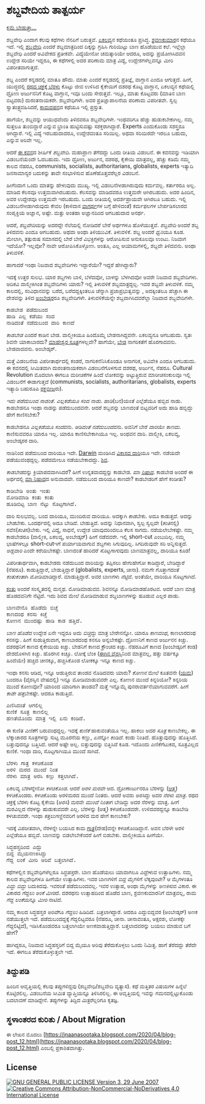 # ಶಬ್ದವೇದಿಯ ತಾತ್ಪರ್ಯ

[ಕ್ಷಮೆ ಬೇಡುತ್ತಾ...](ಕ್ಷಮಾಪಣೆ.md)

ಶಬ್ದವೇಧಿ ಎಂದಾಗ ಕೆಲವು ಕಥೆಗಳು ನೆನಪಿಗೆ ಬರುತ್ತವೆ.
[ಏಕಲವ್ಯ](http://www.shankaranandashrama.com/ekalavya-gurubhakthi.html)ನ ಕಥೆಯಂತೂ ಪ್ರಸಿದ್ಧ.
[ಶ್ರವಣಕುಮಾರ](http://www.shankaranandashrama.com/putara-veradinda.html)ನ ಕಥೆಯೂ ಇದೆ.
ಇಲ್ಲಿ [ಶಬ್ದವೇಧಿ](http://spokensanskrit.org/index.php?mode=3&script=hk&tran_input=zabdavedhi&direct=au&anz=100) ಎಂದರೆ ಶಬ್ದಮಾತ್ರದಿಂದ ದಿಕ್ಕನ್ನು ಗ್ರಹಿಸಿ ಗುರಿಯಿಟ್ಟು ಬಾಣ ಹೊಡೆಯುವ ಕಲೆ. ಇಲ್ಲೆಲ್ಲಾ ಶಬ್ದವೇಧಿ ಎಂದರೆ ಅವಿವೇಕದ ಪ್ರತೀಕವೇ.
ವಿದ್ಯೆಯೇನೋ ಚಮತ್ಕಾರಿಯೇ ಆದರೂ, ಅದನ್ನು ಪ್ರಯೋಗಿಸಿದವನ ಉದ್ದೇಶ ಸರಿಯೇ ಇದ್ದರೂ, ಈ ಕಥೆಗಳಲ್ಲಿ ಅದರ ಪರಿಣಾಮ ಮಾತ್ರ ವಿದ್ಯೆ, ಉದ್ದೇಶಗಳೆಲ್ಲವನ್ನೂ ಮೀರಿ ವಿಪರೀತವಾಗುತ್ತದೆ.

ಶಬ್ದ ಎಂದರೆ ಕನ್ನಡದಲ್ಲಿ ಮಾತೂ ಹೌದು.
ಮಾತು ಎಂದರೆ ಕನ್ನಡದಲ್ಲಿ ಪ್ರತಿಜ್ಞೆ, ವಾಗ್ದಾನ ಎಂದೂ ಆಗುತ್ತದೆ.
ಹೀಗೆ, ಯುದ್ಧದಲ್ಲಿ [ರಥದ ಚಕ್ರಕ್ಕೆ ಬೆರಳು](http://utkarshspeak.blogspot.com/2011/03/kaikeyi.html?m=1) ಕೊಟ್ಟು ಜೀವ ಉಳಿಸಿದ ಕೈಕೇಯಿಗೆ ದಶರಥ ಕೊಟ್ಟ ವಾಗ್ದಾನ, ಏಕಲವ್ಯನ ಕಥೆಯಲ್ಲಿ ದ್ರೋಣ ಅರ್ಜುನನಿಗೆ ಕೊಟ್ಟ ವಾಗ್ದಾನ, ಇವೂ ಬಂದು ಸೇರುತ್ತವೆ.
ಇಲ್ಲೂ, ಮಾತು ಕೊಟ್ಟವರು (ಮಾತಿನ ಬಾಣ ಬಿಟ್ಟವರು) ದುರಂತನಾಯಕರೇ. ಶಬ್ದವೇಧಿಗಳೇ.
ಅವರ ಪ್ರತಿಜ್ಞಾಪಾಲನೆಯ ಪರಿಣಾಮ ವಿಪರೀತವೇ.
ಸ್ವಲ್ಪ ಸ್ವಾತಂತ್ರ್ಯವಹಿಸಿದರೆ, [ಕಾಮದಹನ](https://en.wikipedia.org/wiki/Kamadeva)ದ ಕಥೆಯೂ ಇಲ್ಲಿ ಪ್ರಸ್ತುತ.

ಹಾಗೆಯೇ, ಶಬ್ದವನ್ನು ಆಯುಧವೆಂದು ತಿಳಿದವರೂ ಶಬ್ದವೇಧಿಗಳೇ.
ಇಂಥವರಿಗೂ ಹೆಚ್ಚು ಹುಡುಕಬೇಕಾಗಿಲ್ಲ.
ನಮ್ಮ ಸುತ್ತಲೂ ತುಂಬಿದ್ದಾರೆ ಎನ್ನುವ ಭ್ರಾಂತಿ ಹುಟ್ಟಿಸುವಷ್ಟು ಸಶಕ್ತರಾಗಿದ್ದಾರೆ.
Experts ಎಂದುಕೊಂಡು ಸಶಸ್ತ್ರರೂ ಆಗಿದ್ದಾರೆ.
ಇಲ್ಲಿ ವಿದ್ಯೆ ಇರಬಹುದಾದರೂ, ಉದ್ದೇಶವಂತೂ ಸರಿಯಿಲ್ಲ.
ಅಥವಾ ಸರಿಯಿರದೇ ಇರಲೂ ಬಹುದು, ಎನ್ನುವ ಅರಿವೇ ಇಲ್ಲ.

ಆದರೆ [ಈ ಕವನ](ಶಬ್ದವೇದಿ.md)ದ ಶೀರ್ಷಿಕೆ *ಶಬ್ದವೇದಿ*.
ಮಹಾಪ್ರಾಣ ತೆಗೆದದ್ದು ಒಂದು ರೀತಿಯ ವಿಡಂಬನೆ. ಈ ಕವನವನ್ನು ಇಡಿಯಾಗಿ ವಿಡಂಬನೆಯೆಂದೇ ಓದಬಹುದು.
ಇದು ದ್ರೋಣ, ಅರ್ಜುನ, ದಶರಥ, ಕೈಕೇಯಿ ಮಾತ್ರವಲ್ಲ, ಹೆಚ್ಚು ಕಡಿಮೆ ನಮ್ಮ ಕಾಲದ ನೆಹರೂ, communists, socialists, authoritarians, globalists, experts ಇತ್ಯಾದಿ ಜನಸಾಮಾನ್ಯರ ಬದುಕನ್ನು ತಾವೇ ಸಂಭಾಳಿಸುವ ಹೊಣೆಹೊತ್ತವರೆಲ್ಲರ ವಿಡಂಬನೆ.

ಹೀಗೆಂದಾಗ ಒಂದು ಮಾತನ್ನು ಹೇಳುವುದು ಮುಖ್ಯ.
ಇಲ್ಲಿ ವಿಡಂಬನೆಗೀಡಾಗಿರುವುದು ಕರ್ಮವಲ್ಲ.
ಕರ್ತಾರರೂ ಅಲ್ಲ.
ಮಾಡಿದ ಕೆಲಸವೂ ಉತ್ತಮವಾಗಿರಬಹುದು.
ಕೆಲಸವನ್ನು ಮಾಡಿದವರೂ ಉತ್ತಮರೇ ಆಗಿರಬಹುದು.
ಅದರ ಹಿಂದಿನ, ಅವರ ಉದ್ದೇಶವೂ ಉತ್ತಮವೇ ಇರಬಹುದು.
ಒಂದು ರೀತಿಯಲ್ಲಿ ಆದರ್ಶಪ್ರಾಯವೇ ಆಗಿರಲೂ ಬಹುದು.
ಇಲ್ಲಿ ವಿಡಂಬನೆಗೀಡಾಗಿರುವುದು ಕೇವಲ (ಕಾಳಿದಾಸ [ವಾಗರ್ಥ](http://raghuvamsha-kalidasa.blogspot.com/2018/07/1.1.html?m=1)ಗಳ ಬಗ್ಗೆ ಹೇಳಿದಂತೆ) ಕರ್ಮಫಲಗಳ ಬೇರ್ಪಡಿಸಲಾರದ ಸಂಪೃಕ್ತಿಯ ಅಜ್ಞಾನ, ಅಷ್ಟೇ.
ಮತ್ತು ಅಂತಹಾ ಅಜ್ಞಾನದಿಂದ ಆಗಬಹುದಾದ ಅನರ್ಥ.

ಆದರೆ, *ಶಬ್ದವೇದಿ*ಯನ್ನು ಅದರದ್ದೇ ನೆಲೆಯಲ್ಲಿ ನೋಡಿದರೆ ಬೇರೆ ಅರ್ಥಗಳೂ ಹೊಳೆಯುತ್ತವೆ.
*ಶಬ್ದವೇದಿ* ಅಂದರೆ ಶಬ್ದ ತಿಳಿದವನು ಎಂದೂ ಆಗಬಹುದು.
ಅಥವಾ ಅಂಥಾ ತಿಳಿಯುುವಿಕೆ. ತಿಳುವಳಿಕೆ. ಶಬ್ದ ಅಂದರೆ *ಧ್ವನಿ*ಯೂ ಕೂಡ. 
ಮೇಲಾಗಿ, ತತ್ಪುರುಷ ಸಮಾಸದಲ್ಲಿ ಬೇರೆ ಬೇರೆ ವಿಭಕ್ತಿಗಳನ್ನು ಆರೋಪಿಸುವ ಅನುಕೂಲವೂ ಉಂಟು.
ನಿಜವಾಗ ಇದೆಯೋ? ಇಲ್ಲವೋ? ನಾವೇ ಆರೋಪಿಸಿಕೊಳ್ಳೋಣ.
ಅಂತೂ, ಎಲ್ಲ ಆಯಾಮಗಳಲ್ಲಿ, ಶಬ್ದವೇ ತಿಳಿದವನು. ಅಂಥಾ ತಿಳುವಳಿಕೆ.

ಹಾಗಾದರೆ ಇಂಥಾ ನಿಜವಾದ ಶಬ್ದವೇದಿಗಳು ಇದ್ದಾರೆಯೇ? ಇದ್ದರೆ ಹೇಗಿದ್ದಾರು?

ಇದಕ್ಕೆ ಉತ್ತರ ಸುಲಭ.
ಯಾರ ಶಬ್ದಗಳು ಬಾಳಿ, ಬೆಳೆದವೋ, ಬಾಳನ್ನು ಬೆಳಗಿದವೋ ಅವರೇ ನಿಜವಾದ ಶಬ್ದವೇದಿಗಳು.
ಆದಿಕವಿ ವಾಲ್ಮೀಕಿಗಿಂತ ಶಬ್ದವೇದಿಗಳು ಯಾರು?
ಇಲ್ಲಿ ತಿಳುವಳಿಕೆ ಶಬ್ದಮಾತ್ರದ್ದಲ್ಲ.
ಇವರ ಶಬ್ದವೇ ತಿಳುವಳಿಕೆ.
ನಮ್ಮ ಕಾಲದಲ್ಲಿ, ಸಂವಿಧಾನವನ್ನು ಬರೆದ, ಬರೆದದ್ದಕ್ಕಿಂತಲೂ ಚೆನ್ನಾಗಿ ಪ್ರಜಾಪ್ರಭುತ್ವವನ್ನು , ಅದಕ್ಕಿಂತಲೂ ಹೆಚ್ಚಾಗಿ ಈ ದೇಶವನ್ನು ತಿಳಿದ [ಅಂಬೇಡ್ಕರ](http://www.ambedkar.org/ambcd/)ರೂ ಶಬ್ದವೇದಿಗಳೇ.
ತಿಳುವಳಿಕೆಯನ್ನೇ ಶಬ್ದವಾಗಿಸಿದವರೆಲ್ಲಾ ನಿಜವಾದ ಶಬ್ದವೇದಿಗಳೇ.

<pre>
ಕಾಡಬೇಡ ಪಡೆದುಬಂದ
ಹಾಡಿ ಎಲ್ಲ ಕಡೆಯು ಸಂದ
ನಾಡಿದಂತೆ ನಡೆದುಬಂದ ದಾರಿ ಕಾಣದೆ
</pre>

*ಕಾಡಬೇಡ* ಎಂದರೆ ಕಾಡಿನ ಬೇಡ.
ವಾಲ್ಮೀಕಿಯೂ ಹಿಂದೊಮ್ಮೆ ಬೇಡನಾಗಿದ್ದವನೇ.
ಏಕಲವ್ಯನೂ ಆಗಬಹುದು.
ಸ್ವತಃ ಶಿವನೇ ಯಾಕಾಬಾರದು?
[ಮಾಹೇಶ್ವರ ಸೂತ್ರ](https://en.wikipedia.org/wiki/Shiva_Sutras)ಗಳಲ್ಲವೇ?
ಹಾಗೆಯೇ, [ಬೇಡ](http://spokensanskrit.org/index.php?tran_input=niSadha&direct=se&script=hk&link=yes&mode=3) ನಾಗರಿಕತೆಗೆ ಹೊರಗಾದವನು.
ಬೇಡವಾದವನು.
ಅಂಬೇಡ್ಕರ್.

ಮತ್ತೆ ವಿಡಂಬನೆಯ ವಿಪರೀತಾರ್ಥದಲ್ಲಿ ಕಂಡರೆ, ನಾಗರಿಕನೆನಿಸಿಕೊಂಡೂ ಅನಾಗರಿಕ, ಅವಿವೇಕಿ ಎಂದೂ ಆಗಬಹುದು.
ಈ ಕವನದಲ್ಲಿ ಸೀಮಿತವಾಗಿ ದುರಂತನಾಯಕರಾಗಿ ವಿಡಂಬನೆಗೊಳಗುವ ದಶರಥ, ಅರ್ಜುನ, ನೆಹರೂ.
Cultural Revolution ಮೊದಲಾಗಿ ಈಗಲೂ ಮರೀಚಿಕೆಗಳ ಹಿಂದೆ ಲೋಕವನ್ನು ಅಟ್ಟುತ್ತಿರುವ ಮಾರೀಚಸಂಕುಲವೂ ಇಲ್ಲಿ ವಿಡಂಬನೆಗೆ ಈಡಾಗುತ್ತದೆ (communists, socialists, authoritarians, globalists, experts ಇತ್ಯಾದಿ ಬಹುರೂಪಿ [ರಕ್ತಬೀಜ](https://en.m.wikipedia.org/wiki/Raktabīja)ರು).

*ಇದು ಪಡೆದುಬಂದ ನಾಡಂತೆ*.
*ಎಲ್ಲಕಡೆಯೂ ಸಂದ ನಾಡು*.
*ಹಾಡಿ*(ಬನ)ಯಂತೆ ಎಲ್ಲೆಡೆಯೂ ಹಬ್ಬಿದ ನಾಡು.
ಕಾಡಬೇಡನೂ ಇಂಥಾ ನಾಡನ್ನು ಪಡೆದುಬಂದವನೇ.
ಆದರೆ ಶಬ್ದವನ್ನು ಬಾಣದಂತೆ ಬಿಟ್ಟವರಿಗೆ ಅದು ಹಾಡಿ ಹಬ್ಬಿದ್ದು ಹೇಗೆ ಕಾಣಿಸಬೇಕು? 

ಕಾಡಬೇಡನೂ *ಎಲ್ಲಕಡೆಯೂ ಸಂದ*ವನು.
*ಆಡಿದಂತೆ ನಡೆದುಬಂದ*ವನು.
ಅವನಿಗೆ ಬೇರೆ *ದಾರಿ*ಯೇ *ಕಾಣದು*.
ಕಾಣಿಸುವವರೂ ಯಾರೂ ಇಲ್ಲ.
ಯಾರೂ ಕಾಣಿಸಬೇಕಾಗಿಯೂ ಇಲ್ಲ.
ಅಂಥವನ ದಾರಿ.
ವಾಲ್ಮೀಕಿ, ಏಕಲವ್ಯ, ಅಂಬೇಡ್ಕರರ ದಾರಿ.
 
ನಾಡಿನಿಂದ ಪಡೆದುಬಂದ ದಾರಿಯೂ ಇದೇ.
[Darwin](https://en.wikipedia.org/wiki/Charles_Darwin) ಮಂಡಿಸಿದ [ವಿಕಾಸದ ದಾರಿ](https://en.wikipedia.org/wiki/The_Selfish_Gene)ಯೂ ಇದೇ.
ನಡೆಯದೇ ಪಡೆಯುವಂಥದ್ದಲ್ಲ.
ಪಡೆದಮೇಲೂ ನಡೆಯಬೇಕಾದದ್ದು.
[ಶಿವ](https://www.sanskritdictionary.com/?iencoding=iast&q=śiva).

*ಕಾಡಬೇಡ*ವನ್ನು ಕ್ರಿಯಾಪದವಾಗಿಸಿದರೆ? ಹೀಗೆ ಉನ್ನತವಾದದ್ದನ್ನು ಕಾಡಬೇಡ.
*ಮಾ [ನಿಷಾದ](http://spokensanskrit.org/index.php?tran_input=niSadha&direct=se&script=hk&link=yes&mode=3)*.
ಕಾಡಬೇಡ ಅಂದರೆ ಈ ಅರ್ಥದಲ್ಲಿ [ಮಾ ನಿಷಾದ](https://www.prajavani.net/news/article/2017/09/22/521567.html)ದ ಅನುವಾದವೇ.
ನಡೆದುಬಂದ ದಾರಿಯೂ ಕಾಣದೇ? ಕಾಡಬೇಡರಿಗೆ ಹೇಗೆ ಕಂಡೀತು?

<pre>
ಕಾಡಿಬೇಡಿ ಅಂತು ಇಂತು
ಮೋಡಿಮಾಡಿ ಕಂತು ಕಂತು
ಹೂಡಿಬಿಟ್ಟ ಬಾಣ ನೆಟ್ಟು ಸೊಟ್ಟಗಾಗಿದೆ.
</pre>

ದಾರಿ ಸುಲಭವಲ್ಲ.
ಬಂದ ದಾರಿಯೂ, ಮುಂದಿರುವ ದಾರಿಯೂ.
ಅದಕ್ಕಾಗಿ *ಕಾಡ*ಬೇಕು.
ಅದೂ ಕಾಡುತ್ತದೆ.
ಅದನ್ನು *ಬೇಡ*ಬೇಕು.
ಒಂದರ್ಥದಲ್ಲಿ ಅದೂ ಬೇಡಿದೆ.
ಬೇಡುತ್ತಿದೆ.
ಅದನ್ನು ನಿಧಾನವಾಗಿ, ಸ್ವಲ್ಪ ಸ್ವಲ್ಪವೇ (*ಕಂತಿ*ನಲ್ಲಿ) ಸವೆಸ(*ಕಂತಿ*ಸ)ಬೇಕು.
ಇಲ್ಲಿ ವಿದ್ಯೆ, ಸಾಧನೆ, ಉದ್ದೇಶ ಯಾವುದರಿಂದಲೂ ಕೆಲಸ ಸಾಗದು. ನಡೆಯಲೇಬೇಕಷ್ಟೇ.
ನಮ್ಮ ಕಾಡಬೇಡರೂ (ವಾಲ್ಮೀಕಿ, ಏಕಲವ್ಯ, ಅಂಬೇಡ್ಕರ್) ಹೀಗೆ ನಡೆದವರೇ.
ಇಲ್ಲಿ short-cut ಎಂಬುದಿಲ್ಲ.
ನಮ್ಮ ಭಾಷೆಗಳಲ್ಲೂ short-cutಇಗೆ ಪರ್ಯಾಯವಾಗುವ ಶಬ್ದಗಳು ಸಿಗುವುದಿಲ್ಲ.
ಸಿಗದಿರುವುದೇ ಸರಿ ಅನ್ನಿಸುತ್ತದೆ.
*ಅಡ್ಡದಾರಿ* ಎಂದೇ ಕರೆಯಬೇಕಷ್ಟೇ.
ಬಾಣದಂತೆ ಹಾರಿದರೆ *ಸೊಟ್ಟಗಾಗು*ವುದು ಬಾಣಮಾತ್ರವಲ್ಲ, ದಾರಿಯೂ ಕೂಡ!

ವಿಪರೀತಾರ್ಥವಾಗಿ, ಕಾಡಬೇಡರು ನಡೆದುಬಂದ ದಾರಿಯನ್ನು ತಪ್ಪಿಸಲು ಹೇಗುಹೇಗೋ ಕಾಡಿದ್ದಾರೆ, ಬೇಡಿದ್ದಾರೆ (ನೆಹರೂ).
ಕಾಡುತ್ತಿದ್ದಾರೆ, ಬೇಡುತ್ತಿದ್ದಾರೆ (globalists, experts, ಚೀನಾ).
ನಮಗೇ ಗೊತ್ತಾಗದಂತೆ *ಕಂತುಕಂತಾ*ಗಿ *ಮೋಡಿಮಾಡಿ*ದ್ದಾರೆ.
ಮಾಡುತ್ತಿದ್ದಾರೆ.
ಅವರ ಬಾಣಗಳು *ನೆಟ್ಟಿ*ವೆ.
ಅಂತೆಯೇ, ದಾರಿಯೂ ಸೊಟ್ಟಗಾಗಿದೆ.

[ಕಂತು](http://spokensanskrit.org/index.php?mode=3&script=hk&tran_input=kantu&direct=au&anz=100) ಅಂದರೆ ಸಂಸ್ಕೃತದಲ್ಲಿ ಮನ್ಮಥ.
ಮೋಡಿಮಾಡುವವ.
ಶಿವನನ್ನೂ ಮೋಡಿಮಾಡಹೊರಟವ.
ಆದರೆ ಬಾಣ ಮಾತ್ರ ಹೊಡದವನಿಗೇ ನೆಟ್ಟಿದೆ.
ಇದು ಶಿವದ ಮೇಲೆ ಮೋಡಿಮಾಡುವ ಶಬ್ದಬಾಣಗಳನ್ನು ಹೂಡುವ ಎಲ್ಲರ ಪಾಡು.

<pre>
ಬಾಣವೇನೊ ಹೊಡೆದು ಬಿಚ್ಚೆ
ಕಾಣದಂಥ ಕನಸು ಕಿಚ್ಚೆ
ಕೋಣನ ಮುಂದಷ್ಟು ಹಾಡಿ ಕಾಡ ಹತ್ತಿದೆ.
</pre>

*ಬಾಣ ಹೊಡೆದ* ಉದ್ದೇಶ ಏನೇ ಇದ್ದರೂ ಅದು *ಬಿಚ್ಚಿ*ದ್ದು ಮಾತ್ರ ಬೇರೇನನ್ನೋ.
ಯಾರೂ *ಕಾಣದಂಥ*, ಕಾಣಲಾರದಂಥ ಕನಸನ್ನು.
ಹೀಗೆ ಸುಡುತ್ತಿರುವಾಗ, ಕಾಣಬಾರದಂಥ ಕನಸೂ ಅನ್ನಬೇಕಷ್ಟೇ.
ದ್ರೋಣನಿಗೆ ಕಾಣದ ಅರ್ಜುನನ ಕಿಚ್ಚು.
ದಶರಥನಿಗೆ ಕಾಣದ ಕೈಕೇಯಿಯ ಕಿಚ್ಚು.
ಬೇಡನಿಗೆ ಕಾಣದ ಕ್ರೌಂಚದ ಕಿಚ್ಚು.
ನೆಹರೂವಿಗೆ ಕಾಣದ (ಅಂಬೇಡ್ಕರಿಗೆ ಕಂಡ) ದೇಶದೊಳಗಿನ ಕಿಚ್ಚು.
ಹೊರಗಿನ ಕಿಚ್ಚೂ.
ಲೋಕ್ಕೆ ಬೆಂಕಿ ([ಈಗಿನ ವೈರಸ್ಸಿ](https://en.wikipedia.org/wiki/COVID-19_pandemic)ನಿಂದ ಮಾತ್ರವಲ್ಲ, ಹತ್ತು ವರ್ಷಕ್ಕೂ ಹಿಂದೆಯೇ) ಹಚ್ಚಿದ ಚೀನಕ್ಕೂ, ಹಚ್ಚಿಸಿಕೊಂಡ ಲೋಕಕ್ಕೂ ಇನ್ನೂ ಕಾಣದ ಕಿಚ್ಚು.

ಇಂಥಾ ಕನಸು ಆಡಿದ, ಇನ್ನೂ ಆಡುತ್ತಿರುವ ತಾಂಡವ ನೊಡಿದವರು ಯಾರು?
*ಕೋಣನ* ಮೇಲೆ ಕೂತವನೇ ([ಯಮ](https://en.wikipedia.org/wiki/Yama_(Hinduism))) ಬಂದರೂ (ವೈರಸ್ಸಿನ ವೇಷದಲ್ಲಿ) ಇನ್ನೂ ಮೋಡಿಮಾಡುವವರೇ ಎಲ್ಲ.
ಕೋಣನ ಮುಂದೆ ಕಿನ್ನರಿಯೋ?
ಕಿನ್ನರಿಯ ಮುಂದೆ ಕೋಣವೋ?
ಯಾರಿಂದ ಯಾರಿಗಾಗಿ ತಾಂಡವ?
ಮತ್ತೆ ಇನ್ನೊಮ್ಮೆ ಪುನರಾವರ್ತನೆಯಾಗುವವರೆಗೆ.
ಹೀಗೆ *ಕಾಡೇ ಹತ್ತ*ಬೇಕಷ್ಟೇ.
ಆದರೂ ಕಾಡುತ್ತಿದೆ.

<pre>
ಎಣಿಸಿದಂತೆ ಆಗಲಿಲ್ಲ
ಕುಣಿಕೆ ಸೂತ್ರ ಕಾಣಲಿಲ್ಲ
ಹಣತೆಯೊಂದು ಮಾತ್ರ ಇಲ್ಲಿ ಏನು ಕಂಡಿದೆ.
</pre>

ಈ ಕುಣಿತ *ಎಣಿಕೆ*ಗೆ ಬರುವಂಥದ್ದಲ್ಲ.
ಇದಕ್ಕೆ *ಕುಣಿಕೆ* ಹಾಕುವಂತೆಯೂ ಇಲ್ಲ.
ಹಾಕಲು ಅದರ *ಸೂತ್ರ* ಕಾಣಬೇಕಲ್ಲ.
ಈ ಲೆಕ್ಕಾಚಾರದ ಸೂತ್ರಗಳನ್ನು ಸುಟ್ಟ ಮೂರನೆಯ ಕಣ್ಣು, *ಏನ*ನ್ನೋ *ಕಂಡಿದೆ*.
ಕಂಡು ನಿಂತಿದೆ.
ಹೊತ್ತುವುದನ್ನು ಹೊತ್ತಿಸಿದೆ.
ಬತ್ತುವುದನ್ನೂ ಬತ್ತಿಸಿದೆ.
ಆದರೆ ಅಷ್ಟೇ ಅಲ್ಲ.
ಬಿತ್ತುವುದನ್ನು ಬಿತ್ತಿಸಿದೆ ಕೂಡ.
ಇದೊಂದು ಎಣಿಕೆಗೆಟುಕದ, ಸೂತ್ರವಿಲ್ಲದ ಕುಣಿಕೆ.
ಇಂಥಾ ದಾರಿ, ಸೊಟ್ಟಗಾಗಿಯೂ ಮುಂದೆ ಸಾಗಿದೆ.

<pre>
ಬೆರಳು ಗಾತ್ರ ಕಳಚಿಕೊಂಡ
ಅರಳಿ ಮರದ ಮುಂದೆ ನಿಂತ
ನೆರಳು ಮಾತ್ರ ಅರಸಿ ಕಣ್ಣು ಕತ್ತಲಾಗಿದೆ.
</pre>

ಏಕಲವ್ಯ *ಬೆರಳ*ನ್ನೇನೋ *ಕಳಚಿಕೊಂಡ*.
ಆದರೆ *ಅರಳಿ ಮರವೇ* ಆದ.
ದ್ರೋಣಾರ್ಜುನರೂ ಬೆರಳನ್ನು ([ಆತ್ಮ](https://en.wikipedia.org/wiki/Angustha_purusha)) ಕಳಚಿಕೊಂಡರು.
ಕಳಚಿಕೊಂಡು ಅರಳಿಮರದ ಮುಂದೆ ನಿಂತರು.
ಆದರೆ ಅವರು *ಅರಸಿ*ದ್ದು ಅದರ *ನೆರಳು ಮಾತ್ರ*.
ರಥದ ಚಕ್ರಕ್ಕೆ ಬೆರಳು ಕೊಟ್ಟ ಕೈಕೇಯಿ (*ಅರಸಿ*) ಮರವೇ *ಮುಂದೆ ನಿಂತಾ*ಗ ಬೇಡಿದ್ದು ಅದರ ನೆರಳನ್ನು ಮಾತ್ರ.
ಹೀಗೆ ಮರವಿಲ್ಲದ ನೆರಳನ್ನು ಹುಡುಕುವವರೇ ಎಲ್ಲ.
ಬೆರಳನ್ನು (ಆತ್ಮ) ಕಳಚಿಕೊಂಡವರೇ.
ಉಳಿದವರದ್ದನ್ನೂ ಕಾಡಿಬೇಡಿ ಕಳಚುವವರೇ.
ಇಂಥಾ *ಕತ್ತಲುಗಣ್ಣಿ*ನವರಿಗೆ ಅರಳಿದ ಮರ ಹೇಗೆ ಕಾಣಬೇಕು?

ಇದಕ್ಕೆ ವಿಪರೀತವಾಗಿ, ನೆರಳನ್ನೇ ಬಯಸಿದ ಕಾಮ [ಗಾತ್ರ](http://spokensanskrit.org/index.php?tran_input=gAtra&direct=se&script=hk&link=yes&mode=3)(ದೇಹ)ವನ್ನೇ ಕಳಚಿಕೊಂಡಿದ್ದಾನೆ.
ಅವನ ಬೆರಳೇ ಅರಳಿ ಎಲ್ಲೆಡೆಯೂ ಹಬ್ಬಿದೆ.
ಬಾಣವನ್ನು ಬಿಡಲೇಬೇಕೆಂದರೆ ಹೀಗೆ ಬಿಡಬೇಕು.
ವಾಲ್ಮೀಕಿಯೂ ಹೀಗೆಯೇ.

<pre>
ಸಿದ್ಧಹಸ್ತದಿಂದ ಎದ್ದು
ಬಿದ್ದ ಮೈಯನಣಕಿಸಿದ್ದು
ಗೆದ್ದ ಲಂಕೆ ಮೀರಿ ಅರಿವೆ ಬತ್ತಲಾಗಿದೆ.
</pre>

ಕಥೆಗಳಲ್ಲಿನ ಶಬ್ದವೇಧಿಗಳೆಲ್ಲರೂ *ಸಿದ್ಧಹಸ್ತ*ರೇ.
ಬಾಣ ಹೊಡೆಯಲು ಯಾವಾಗಲೂ *ಎದ್ದೇ*ಳುವ ಉತ್ಸಾಹಿಗಳು.
ನಮ್ಮ ಕಾಲದ ಶಬ್ದವೇಧಿಗಳೂ ಹೀಗೆಯೇ ಉತ್ಸಾಹಿಗಳು.
ಇವರ ಬಾಣಗಳಿಗೆ *ಬಿದ್ದ ಮೈ*ಗಳಿಗೆ ಲೆಕ್ಕವುಂಟೇ?
ಆ ಮೈಗಳಂತೂ *ಎದ್ದು ಬಿದ್ದು* ಬದುಕಿದವು.
ಇವರಂತೆ ಪಡೆದುಬಂದವಲ್ಲ.
ಇವರ ಉತ್ಸಾಹ, ಅಂಥಾ ಮೈಗಳನ್ನು *ಅಣಕಿಸು*ವ ವಿಕಾರ.
ಈ ವಿಕಾರದ *ಗೆದ್ದಲು ಅಂಕೆ ಮೀರಿ*ದೆ.
ದಶರಥನು ಉತ್ಸಾಹದಿಂದ ಹೊಡೆದ ಬಾಣ, ಶ್ರವಣಕುಮಾರನಿಗೆ ಮಾತ್ರವಲ್ಲ, ರಾಮ *ಗೆದ್ದ ಲಂಕೆ*ಯನ್ನೂ *ಮೀರಿ* ನಾಟಿದೆ.

ನಮ್ಮ ಕಾಲದ ಸಿದ್ಧಹಸ್ತರ *ಅರಿವೆ*ಗೂ *ಗೆದ್ದಲು* ಹಿಡಿದಿದೆ.
*ಬತ್ತಲಾಗಿ*ದ್ದಾರೆ.
ಆದರೂ ಎದ್ದುಬಿದ್ದವರ (ಅಂಬೇಡ್ಕರ್) ಅಣಕ ನಡೆಯುತ್ತಲೇ ಇದೆ.
ಪಡೆದುಬಂದದ್ದಕ್ಕೆ ಗೆದ್ದಲಿಟ್ಟವರೂ (ನೆಹರೂ, ಚೀನಾ. ಚೀನಾವಂತೂ, ಅಕ್ಷರಶಃ, ಲೋಕಕ್ಕೇ ಗೆದ್ದಲಿಟ್ಟಿದೆ), ಇಡಿಸಿಕೊಂಡವರೂ ಬತ್ತಲಾಗಿಯೇ ಅಣಕವಾಡುತ್ತಿದ್ದಾರೆ.
ಬತ್ತಲಾದವರನ್ನು ಬಯಲು ಮಾಡುವ ಬಗೆ ಹೇಗೆ?

ಹಾಗಿದ್ದರೂ, ನಿಜವಾದ ಸಿದ್ಧಹಸ್ತರಿಗೆ ಬಿದ್ದ ಮೈಯೂ ಅರಿವು ತೆರೆದುಕೊಳ್ಳಲು ಒಂದು ನಿಮಿತ್ತ.
ಹಾಗೆ ತೆರೆದದ್ದು ತೆರೆದೇ ಇದೆ.
ಈಗಲೂ ತೆರೆದುಕೊಳ್ಳುತ್ತಲೇ ಇದೆ.

## ತಿದ್ದುಪಡಿ

ಹಿಂದಿನ ಆವೃತ್ತಿಯಲ್ಲಿ ಕೆಲವು ತಪ್ಪುಗಳಿದ್ದವು (ಶಬ್ದವೇಧಿ/ಶಬ್ದವೇದಿ ವ್ಯತ್ಯಾಸ).
ಕಥೆ ಮತ್ತಿತರ ವಿಷಯಗಳ ಹಿನ್ನೆಲೆ ಕೊಟ್ಟಿರಲಿಲ್ಲ.
ವಿಡಂಬನೆಯ ಸೀಮಿತ ವ್ಯಾಪ್ತಿಯನ್ನೂ ತಿಳಿಸಿರಲಿಲ್ಲ.
ಈ ಆವೃತ್ತಿಯಲ್ಲಿ ಇವನ್ನು ಗಮನದಲ್ಲಿಟ್ಟುಕೊಂಡು ಬದಲಾವಣೆ ಮಾಡಿದ್ದೇನೆ.
ತಪ್ಪುಗಳನ್ನು ತಿದ್ದಿದ ಮಿತ್ರರೆಲ್ಲರಿಗೂ ಕೃತಜ್ಞ.
 
## ಸ್ಥಳಾಂತರದ ಕುರಿತು / About Migration

ಈ ಲೇಖನ ಮೊದಲು [https://jnaanasootaka.blogspot.com/2020/04/blog-post_12.html](https://jnaanasootaka.blogspot.com/2020/04/blog-post_12.html) ಎಂಬಲ್ಲಿ ಪ್ರಕಾಶಿತವಾಗಿತ್ತು.

## License

[![GNU GENERAL PUBLIC LICENSE Version 3, 29 June 2007](https://www.gnu.org/graphics/gplv3-127x51.png) ![Creative Commons Attribution-NonCommercial-NoDerivatives 4.0 International License](https://i.creativecommons.org/l/by-nc-nd/4.0/88x31.png)](../README.md#ಪರವಾನಗಿ--license)
